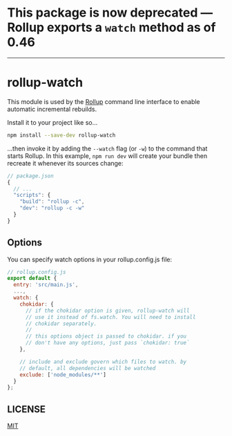 # This package is now deprecated — Rollup exports a `watch` method as of 0.46

---

# rollup-watch

This module is used by the [Rollup](https://rollupjs.org) command line interface to enable automatic incremental rebuilds.

Install it to your project like so...

```bash
npm install --save-dev rollup-watch
```

...then invoke it by adding the `--watch` flag (or `-w`) to the command that starts Rollup. In this example, `npm run dev` will create your bundle then recreate it whenever its sources change:

```js
// package.json
{
  // ...
  "scripts": {
    "build": "rollup -c",
    "dev": "rollup -c -w"
  }
}
```


## Options

You can specify watch options in your rollup.config.js file:

```js
// rollup.config.js
export default {
  entry: 'src/main.js',
  ...,
  watch: {
    chokidar: {
      // if the chokidar option is given, rollup-watch will
      // use it instead of fs.watch. You will need to install
      // chokidar separately.
      //
      // this options object is passed to chokidar. if you
      // don't have any options, just pass `chokidar: true`
    },

    // include and exclude govern which files to watch. by
    // default, all dependencies will be watched
    exclude: ['node_modules/**']
  }
};
```


## LICENSE

[MIT](LICENSE)
